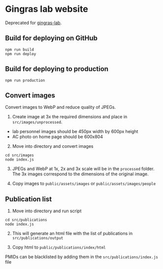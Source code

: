# Gingras lab website

Deprecated for [gingras-lab](https://github.com/knightjdr/gingras-lab).

## Build for deploying on GitHub

```
npm run build
npm run deploy
```

## Build for deploying to production

```
npm run production
```

## Convert images

Convert images to WebP and reduce quality of JPEGs.

1. Create image at 3x the required dimensions and place in `src/images/unprocessed`.
* lab personnel images should be 450px width by 600px height
* AC photo on home page should be 600x804

2. Move into directory and convert images
```
cd src/images
node index.js
```

3. JPEGs and WebP at 1x, 2x and 3x scale will be in the `processed` folder. The 3x images
correspond to the dimensions of the original image.

4. Copy images to `public/assets/images` or `public/assets/images/people`

## Publication list

1. Move into directory and run script
```
cd src/publications
node index.js
```

2. This will generate an html file with the list of publications in `src/publications/output`

3. Copy html to `public/publications/index/html`

PMIDs can be blacklisted by adding them in the `src/publications/index.js` file
